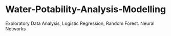 # Water-Potability-Analysis-Modelling
Exploratory Data Analysis, Logistic Regression, Random Forest. Neural Networks

